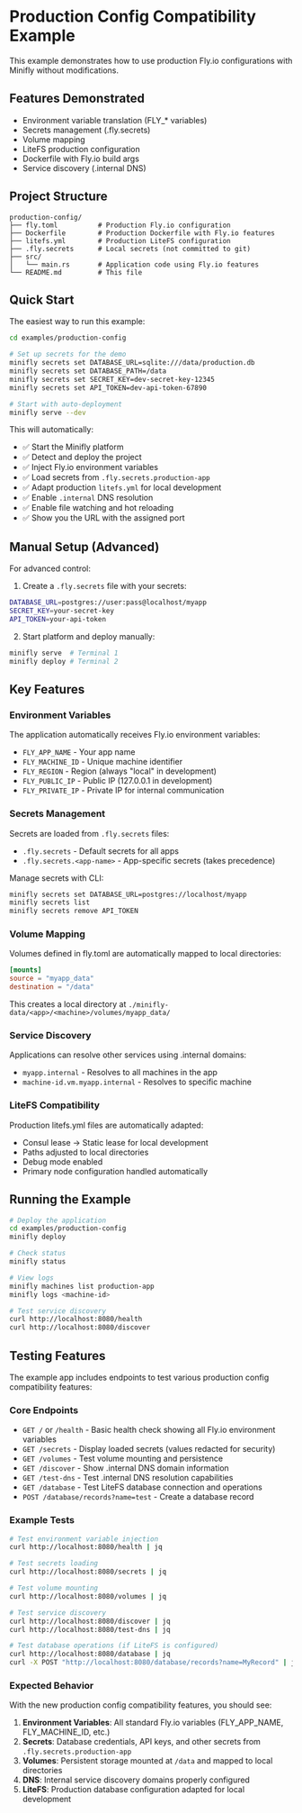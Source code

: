# Production Config Compatibility Example

This example demonstrates how to use production Fly.io configurations with Minifly without modifications.

## Features Demonstrated

- Environment variable translation (FLY_* variables)
- Secrets management (.fly.secrets)
- Volume mapping
- LiteFS production configuration
- Dockerfile with Fly.io build args
- Service discovery (.internal DNS)

## Project Structure

```
production-config/
├── fly.toml          # Production Fly.io configuration
├── Dockerfile        # Production Dockerfile with Fly.io features
├── litefs.yml        # Production LiteFS configuration
├── .fly.secrets      # Local secrets (not committed to git)
├── src/
│   └── main.rs       # Application code using Fly.io features
└── README.md         # This file
```

## Quick Start

The easiest way to run this example:

```bash
cd examples/production-config

# Set up secrets for the demo
minifly secrets set DATABASE_URL=sqlite:///data/production.db
minifly secrets set DATABASE_PATH=/data
minifly secrets set SECRET_KEY=dev-secret-key-12345
minifly secrets set API_TOKEN=dev-api-token-67890

# Start with auto-deployment
minifly serve --dev
```

This will automatically:
- ✅ Start the Minifly platform
- ✅ Detect and deploy the project
- ✅ Inject Fly.io environment variables
- ✅ Load secrets from `.fly.secrets.production-app`
- ✅ Adapt production `litefs.yml` for local development
- ✅ Enable `.internal` DNS resolution
- ✅ Enable file watching and hot reloading
- ✅ Show you the URL with the assigned port

## Manual Setup (Advanced)

For advanced control:

1. Create a `.fly.secrets` file with your secrets:
```bash
DATABASE_URL=postgres://user:pass@localhost/myapp
SECRET_KEY=your-secret-key
API_TOKEN=your-api-token
```

2. Start platform and deploy manually:
```bash
minifly serve  # Terminal 1
minifly deploy # Terminal 2
```

## Key Features

### Environment Variables

The application automatically receives Fly.io environment variables:
- `FLY_APP_NAME` - Your app name
- `FLY_MACHINE_ID` - Unique machine identifier
- `FLY_REGION` - Region (always "local" in development)
- `FLY_PUBLIC_IP` - Public IP (127.0.0.1 in development)
- `FLY_PRIVATE_IP` - Private IP for internal communication

### Secrets Management

Secrets are loaded from `.fly.secrets` files:
- `.fly.secrets` - Default secrets for all apps
- `.fly.secrets.<app-name>` - App-specific secrets (takes precedence)

Manage secrets with CLI:
```bash
minifly secrets set DATABASE_URL=postgres://localhost/myapp
minifly secrets list
minifly secrets remove API_TOKEN
```

### Volume Mapping

Volumes defined in fly.toml are automatically mapped to local directories:
```toml
[mounts]
source = "myapp_data"
destination = "/data"
```

This creates a local directory at `./minifly-data/<app>/<machine>/volumes/myapp_data/`

### Service Discovery

Applications can resolve other services using .internal domains:
- `myapp.internal` - Resolves to all machines in the app
- `machine-id.vm.myapp.internal` - Resolves to specific machine

### LiteFS Compatibility

Production litefs.yml files are automatically adapted:
- Consul lease → Static lease for local development
- Paths adjusted to local directories
- Debug mode enabled
- Primary node configuration handled automatically

## Running the Example

```bash
# Deploy the application
cd examples/production-config
minifly deploy

# Check status
minifly status

# View logs
minifly machines list production-app
minifly logs <machine-id>

# Test service discovery
curl http://localhost:8080/health
curl http://localhost:8080/discover
```

## Testing Features

The example app includes endpoints to test various production config compatibility features:

### Core Endpoints
- `GET /` or `/health` - Basic health check showing all Fly.io environment variables
- `GET /secrets` - Display loaded secrets (values redacted for security)
- `GET /volumes` - Test volume mounting and persistence
- `GET /discover` - Show .internal DNS domain information
- `GET /test-dns` - Test .internal DNS resolution capabilities
- `GET /database` - Test LiteFS database connection and operations
- `POST /database/records?name=test` - Create a database record

### Example Tests

```bash
# Test environment variable injection
curl http://localhost:8080/health | jq

# Test secrets loading
curl http://localhost:8080/secrets | jq

# Test volume mounting
curl http://localhost:8080/volumes | jq

# Test service discovery
curl http://localhost:8080/discover | jq
curl http://localhost:8080/test-dns | jq

# Test database operations (if LiteFS is configured)
curl http://localhost:8080/database | jq
curl -X POST "http://localhost:8080/database/records?name=MyRecord" | jq
```

### Expected Behavior

With the new production config compatibility features, you should see:

1. **Environment Variables**: All standard Fly.io variables (FLY_APP_NAME, FLY_MACHINE_ID, etc.)
2. **Secrets**: Database credentials, API keys, and other secrets from `.fly.secrets.production-app`
3. **Volumes**: Persistent storage mounted at `/data` and mapped to local directories
4. **DNS**: Internal service discovery domains properly configured
5. **LiteFS**: Production database configuration adapted for local development